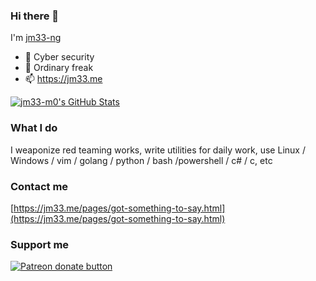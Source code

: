 ### Hi there 👋

I'm [jm33-ng](https://jm33.me/pages/about.html)

* 🔭 Cyber security
* 🌱 Ordinary freak
* 📫 https://jm33.me

[![jm33-m0's GitHub Stats](https://github-readme-stats.vercel.app/api?username=jm33-m0&show_icons=true&hide_title=true)](https://github.com/jm33-m0)

### What I do

I weaponize red teaming works, write utilities for daily work, use Linux / Windows / vim / golang / python / bash /powershell / c# / c, etc

### Contact me

[https://jm33.me/pages/got-something-to-say.html](https://jm33.me/pages/got-something-to-say.html)

### Support me

<a href="https://www.patreon.com/jm33_ng"><img src="https://c5.patreon.com/external/logo/become_a_patron_button.png" alt="Patreon donate button" /> </a>
